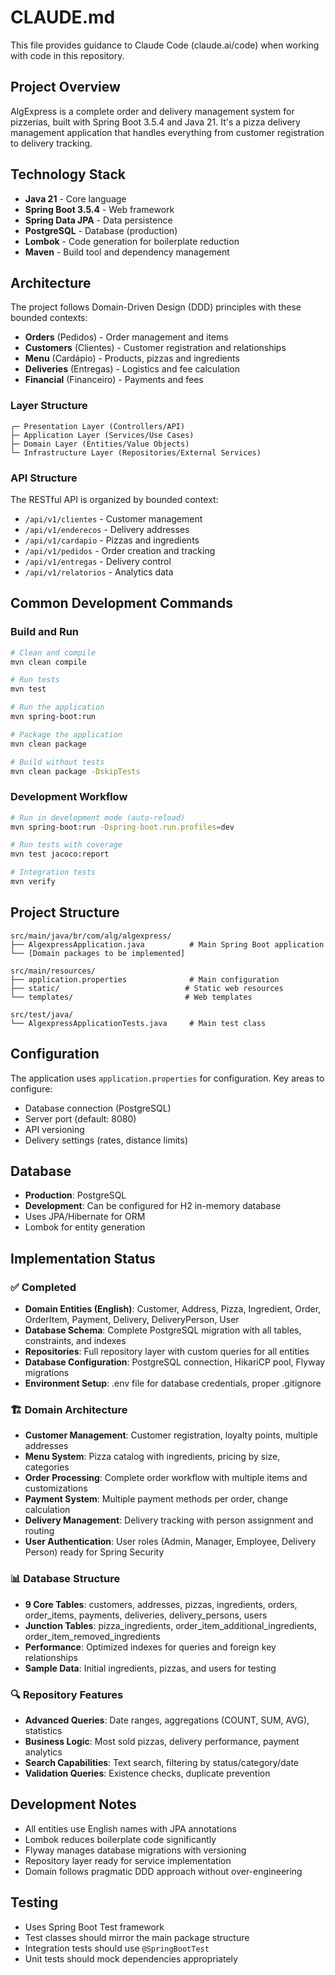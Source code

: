 # CLAUDE.md

This file provides guidance to Claude Code (claude.ai/code) when working with code in this repository.

## Project Overview

AlgExpress is a complete order and delivery management system for pizzerias, built with Spring Boot 3.5.4 and Java 21. It's a pizza delivery management application that handles everything from customer registration to delivery tracking.

## Technology Stack

- **Java 21** - Core language
- **Spring Boot 3.5.4** - Web framework
- **Spring Data JPA** - Data persistence
- **PostgreSQL** - Database (production)
- **Lombok** - Code generation for boilerplate reduction
- **Maven** - Build tool and dependency management

## Architecture

The project follows Domain-Driven Design (DDD) principles with these bounded contexts:
- **Orders** (Pedidos) - Order management and items
- **Customers** (Clientes) - Customer registration and relationships  
- **Menu** (Cardápio) - Products, pizzas and ingredients
- **Deliveries** (Entregas) - Logistics and fee calculation
- **Financial** (Financeiro) - Payments and fees

### Layer Structure
```
┌─ Presentation Layer (Controllers/API)
├─ Application Layer (Services/Use Cases)  
├─ Domain Layer (Entities/Value Objects)
└─ Infrastructure Layer (Repositories/External Services)
```

### API Structure
The RESTful API is organized by bounded context:
- `/api/v1/clientes` - Customer management
- `/api/v1/enderecos` - Delivery addresses
- `/api/v1/cardapio` - Pizzas and ingredients
- `/api/v1/pedidos` - Order creation and tracking
- `/api/v1/entregas` - Delivery control
- `/api/v1/relatorios` - Analytics data

## Common Development Commands

### Build and Run
```bash
# Clean and compile
mvn clean compile

# Run tests
mvn test

# Run the application
mvn spring-boot:run

# Package the application
mvn clean package

# Build without tests
mvn clean package -DskipTests
```

### Development Workflow
```bash
# Run in development mode (auto-reload)
mvn spring-boot:run -Dspring-boot.run.profiles=dev

# Run tests with coverage
mvn test jacoco:report

# Integration tests
mvn verify
```

## Project Structure

```
src/main/java/br/com/alg/algexpress/
├── AlgexpressApplication.java          # Main Spring Boot application
└── [Domain packages to be implemented]

src/main/resources/
├── application.properties              # Main configuration
├── static/                            # Static web resources
└── templates/                         # Web templates

src/test/java/
└── AlgexpressApplicationTests.java     # Main test class
```

## Configuration

The application uses `application.properties` for configuration. Key areas to configure:
- Database connection (PostgreSQL)
- Server port (default: 8080) 
- API versioning
- Delivery settings (rates, distance limits)

## Database

- **Production**: PostgreSQL
- **Development**: Can be configured for H2 in-memory database
- Uses JPA/Hibernate for ORM
- Lombok for entity generation

## Implementation Status

### ✅ Completed
- **Domain Entities (English)**: Customer, Address, Pizza, Ingredient, Order, OrderItem, Payment, Delivery, DeliveryPerson, User
- **Database Schema**: Complete PostgreSQL migration with all tables, constraints, and indexes
- **Repositories**: Full repository layer with custom queries for all entities
- **Database Configuration**: PostgreSQL connection, HikariCP pool, Flyway migrations
- **Environment Setup**: .env file for database credentials, proper .gitignore

### 🏗️ Domain Architecture
- **Customer Management**: Customer registration, loyalty points, multiple addresses
- **Menu System**: Pizza catalog with ingredients, pricing by size, categories
- **Order Processing**: Complete order workflow with multiple items and customizations
- **Payment System**: Multiple payment methods per order, change calculation
- **Delivery Management**: Delivery tracking with person assignment and routing
- **User Authentication**: User roles (Admin, Manager, Employee, Delivery Person) ready for Spring Security

### 📊 Database Structure
- **9 Core Tables**: customers, addresses, pizzas, ingredients, orders, order_items, payments, deliveries, delivery_persons, users
- **Junction Tables**: pizza_ingredients, order_item_additional_ingredients, order_item_removed_ingredients
- **Performance**: Optimized indexes for queries and foreign key relationships
- **Sample Data**: Initial ingredients, pizzas, and users for testing

### 🔍 Repository Features
- **Advanced Queries**: Date ranges, aggregations (COUNT, SUM, AVG), statistics
- **Business Logic**: Most sold pizzas, delivery performance, payment analytics
- **Search Capabilities**: Text search, filtering by status/category/date
- **Validation Queries**: Existence checks, duplicate prevention

## Development Notes

- All entities use English names with JPA annotations
- Lombok reduces boilerplate code significantly
- Flyway manages database migrations with versioning
- Repository layer ready for service implementation
- Domain follows pragmatic DDD approach without over-engineering

## Testing

- Uses Spring Boot Test framework
- Test classes should mirror the main package structure
- Integration tests should use `@SpringBootTest`
- Unit tests should mock dependencies appropriately